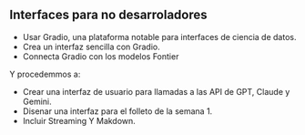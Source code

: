 ## Interfaces para no desarroladores

- Usar Gradio, una plataforma notable para interfaces de ciencia de datos.
- Crea un interfaz sencilla con Gradio.
- Connecta Gradio con los modelos Fontier

Y procedemmos a:
- Crear una interfaz de usuario para llamadas a las API de GPT, Claude y Gemini.
- Disenar una interfaz para el folleto de la semana 1.
- Incluir Streaming Y Makdown.
